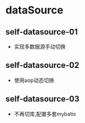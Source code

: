 # dataSource

## self-datasource-01
* 实现多数据源手动切换

## self-datasource-02
* 使用aop动态切换

## self-datasource-03
* 不再切库,配置多套mybatis

